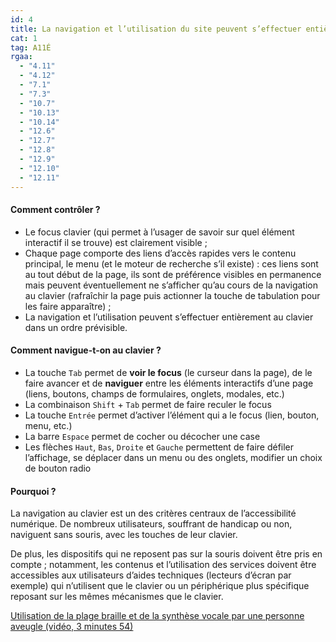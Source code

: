 ```yaml
---
id: 4
title: La navigation et l’utilisation du site peuvent s’effectuer entièrement au clavier
cat: 1
tag: A11É
rgaa:
  - "4.11"
  - "4.12"
  - "7.1"
  - "7.3"
  - "10.7"
  - "10.13"
  - "10.14"
  - "12.6"
  - "12.7"
  - "12.8"
  - "12.9"
  - "12.10"
  - "12.11"
---
```



#### Comment contrôler ?

* Le focus clavier (qui permet à l’usager de savoir sur quel élément interactif il se trouve) est clairement visible ;
* Chaque page comporte des liens d’accès rapides vers le contenu principal, le menu (et le moteur de recherche s’il existe) : ces liens sont au tout début de la page, ils sont de préférence visibles en permanence mais peuvent éventuellement ne s’afficher qu’au cours de la navigation au clavier (rafraîchir la page puis actionner la touche de tabulation pour les faire apparaître) ;
* La navigation et l’utilisation peuvent s’effectuer entièrement au clavier dans un ordre prévisible.

#### Comment navigue-t-on au clavier ?

* La touche `Tab` permet de **voir le focus** (le curseur dans la page), de le faire avancer et de **naviguer** entre les éléments interactifs d’une page (liens, boutons, champs de formulaires, onglets, modales, etc.)
* La combinaison `Shift` + `Tab` permet de faire reculer le focus
* La touche `Entrée` permet d’activer l’élément qui a le focus (lien, bouton, menu, etc.)
* La barre `Espace` permet de cocher ou décocher une case
* Les flèches `Haut`, `Bas`, `Droite` et `Gauche` permettent de faire défiler l’affichage, se déplacer dans un menu ou des onglets, modifier un choix de bouton radio

#### Pourquoi ?

La navigation au clavier est un des critères centraux de l’accessibilité numérique. De nombreux utilisateurs, souffrant de handicap ou non, naviguent sans souris, avec les touches de leur clavier.

De plus, les dispositifs qui ne reposent pas sur la souris doivent être pris en compte ; notamment, les contenus et l’utilisation des services doivent être accessibles aux utilisateurs d’aides techniques (lecteurs d’écran par exemple) qui n’utilisent que le clavier ou un périphérique plus spécifique reposant sur les mêmes mécanismes que le clavier.

<a rel="nopenner noreferrer" href="https://www.youtube.com/watch?v=Y1G4F5Cic1U" target="_blank" title="Utilisation de la plage braille et de la synthèse vocale par une personne aveugle (vidéo, 3 minutes 54) - nouvelle fenêtre" class="fr-link">Utilisation de la plage braille et de la synthèse vocale par une personne aveugle (vidéo, 3 minutes 54)</a>
